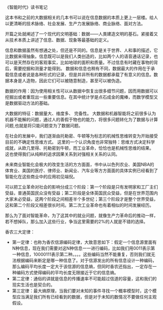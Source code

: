 
《智能时代》读书笔记

这本书和之前的大数据相关的几本书可以说在信息数据的本质上更上一层楼。给人以更清晰的技术脉络、社会发展、生产力发展脉络、商业脉络、面对方法。

开篇之处就阐述了一个现代的文明基础：数据——人类建造文明的基石。紧接着又从技术本质上讲述了信息、数据、现象等最基础的定义。

信息和数据虽然有想通之处，但还是不同的。信息是关于世界、人和事的描述，它比数据来得抽象。信息既可以是我们人类创造的，比如两个人的语音通话记录，也可以是天然存在的客观事实，比如地球的面积和质量。不过信息有时藏在事物的背后，需要挖掘和测量才能得到。
数据和信息也稍有不同，数据最大的作用在于承载信息或者说是各种形式的记录，但是并非所有的数据都承载了有意义的信息。数据本身是人造物，因此它们可以被随意制造，甚至可以被伪造。

数据的作用：因为使用相关性可以从数据中恢复出很多细节问题，因而用数据可以挖掘出或者重现出一些重要信息。在其中统计学是点石成金的魔棒，而数学模型又是数据驱动方法的基础。

大数据的特征：数据量大、维度多、 完备性。
大数据和机器智能将之前很多认为机器不能解的问题，通过人的善假于物也的能力，将很多问题转化为了数据与计算问题,也就是将只能问题变为了数据问题。

在社会的发展中，我们逐渐由托勒密、牛顿等为标志的机械性思维转变为开始接受目前的不确定性思维方式。
这里的一个认识角度也非常独特：思维方式决定科学成就，从欧几里得、托勒密到牛顿，而工业革命，恰恰也是机械性思维的结果。
这也使得我们从纯粹的追求因果关系到对强相关关系的认同。


未来商业智能化会极大的改变生活的方方面面，书中从以色列农业、美国NBA的体育业、美国的医疗、律师业、新闻业、汽车业等方方面面的具体实例已经看到了智能化在这些商业中的应用初见端倪。

可以把工业革命对社会的影响分成三个阶段：第一个阶段是只有发明家和工厂主们受益，普通英国民众没有受益；第二阶段是全体英国民众受益，但是在世界范围内大家未必受益，这两个阶段之间相差半个多世纪；第三个阶段才是整个世界受益，这和第二个阶段又相差很长时间。第二次工业革命也有着相似的时间发展经历。

那么为了面对智能革命，为了这其中的就业问题，就像生产力革命后的推动一样，若不想掉队，那么加入这些行业，争当这里需要的2%的人就是不错的选择。

香农三大定律：

* 第一定律：也称为香农信源编码定律，大致意思如下：假定一个信息源里面有N种信息，现在我们需要对这N种信息一一进行编码，比如我们用0011表示第一种信息，10000111表示第二种。。。。这些编码当然不能重复，否则我们就无法根据编码来断定是哪一种信息了。对于信源发出的所有信息设计一种编码，那么编码平均长度一定大于该信源的信息熵，但同时香农还指出，一定存在一种编码方式使得编码的平均长度无限接近于它的信息熵。
* 第二定律：通俗的讲就是信息的传播速率不可能超过信道的容量，这和我们的现实生活也是契合的。
* 第三定律：最大熵原理，当我们要对未知的事件寻找一个概率模型时，这个模型应当满足我们所有已经看到的数据，但是对于未知的数情况不要做任何主观假设。
